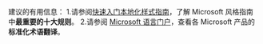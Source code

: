 建议的有用信息：
1.请参阅[快速入门本地化样式指南](https://docs.microsoft.com/globalization/localization/styleguides)，了解 Microsoft 风格指南中**最重要的十大规则**。
2.请参阅 [Microsoft 语言门户](https://www.microsoft.com/language)，查看各 Microsoft 产品的**标准化术语翻译**。
